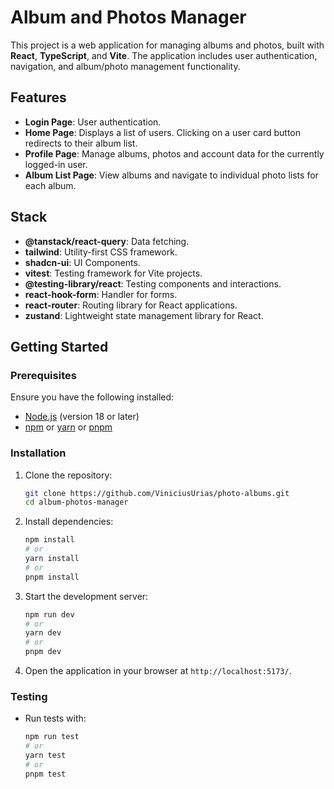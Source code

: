 # Album and Photos Manager

This project is a web application for managing albums and photos, built with **React**, **TypeScript**, and **Vite**. The application includes user authentication, navigation, and album/photo management functionality.

## Features

- **Login Page**: User authentication.
- **Home Page**: Displays a list of users. Clicking on a user card button redirects to their album list.
- **Profile Page**: Manage albums, photos and account data for the currently logged-in user.
- **Album List Page**: View albums and navigate to individual photo lists for each album.

## Stack

- **@tanstack/react-query**: Data fetching.
- **tailwind**: Utility-first CSS framework.
- **shadcn-ui**: UI Components.
- **vitest**: Testing framework for Vite projects.
- **@testing-library/react**: Testing components and interactions.
- **react-hook-form**: Handler for forms.
- **react-router**: Routing library for React applications.
- **zustand**: Lightweight state management library for React.

## Getting Started

### Prerequisites

Ensure you have the following installed:

- [Node.js](https://nodejs.org/) (version 18 or later)
- [npm](https://www.npmjs.com/) or [yarn](https://yarnpkg.com/) or [pnpm](https://pnpm.io/)

### Installation

1. Clone the repository:

   ```bash
   git clone https://github.com/ViniciusUrias/photo-albums.git
   cd album-photos-manager
   ```

2. Install dependencies:

   ```bash
   npm install
   # or
   yarn install
   # or
   pnpm install
   ```

3. Start the development server:

   ```bash
   npm run dev
   # or
   yarn dev
   # or
   pnpm dev
   ```

4. Open the application in your browser at `http://localhost:5173/`.

### Testing

- Run tests with:

  ```bash
  npm run test
  # or
  yarn test
  # or
  pnpm test
  ```
